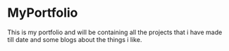 # MyPortfolio
 This is my portfolio and will be containing all the projects that i have made till date and some blogs about the things i like.
